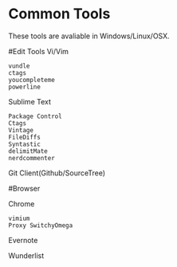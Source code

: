 Common Tools
========
These tools are avaliable in Windows/Linux/OSX.



#Edit Tools
Vi/Vim

	vundle
	ctags
	youcompleteme
	powerline

Sublime Text
	
	Package Control
	Ctags
	Vintage
	FileDiffs
	Syntastic
	delimitMate
	nerdcommenter

	

Git Client(Github/SourceTree)


#Browser

Chrome

	vimium
	Proxy SwitchyOmega

Evernote

Wunderlist
